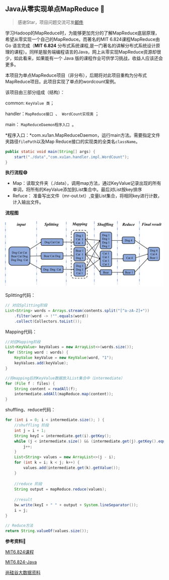 ## Java从零实现单点MapReduce :star2: 

> 感谢Star，项目问题交流可发[邮件](toxuan1998@qq.com)

学习Hadoop的MapReduce时，为能够更加充分的了解MapReduce底层原理，希望从零实现一个自己的MapReduce。而著名的MIT 6.824课程MapReduce由 Go 语言完成（**MIT  6.824** 分布式系统课程,是一门著名的讲解分布式系统设计原理的课程）。同样是服务端编程语言的Java，网上从零实现MapReduce资源却很少，如此看来，如果能有一个 Java 版的课程作业可供学习挑战，收益人应该还会更多。

本项目为单点MapReduce项目（非分布），后期将对此项目重构为分布式MapReduce项目。此项目实现了单点的wordcount案例。

该项目由三部分组成（结构）：

common: `KeyValue 类`；

handler：`MapReduce接口 `、` WordCount实现类` ；

main： `MapReduceDaemon程序入口 `。

*程序入口：*com.xu1an.MapReduceDaemon，运行main方法。需要指定文件夹路径`filePath`以及Map Reduce接口的实现类的全类名`className`。

```java
public static void main(String[] args) {
	start("./data","com.xu1an.handler.impl.WordCount");
}
```

**执行流程:smile:**

- Map：读取文件夹（./data），调用map方法，通过KeyValue记录出现的所有单词，将所有的KeyValue添加到List集合中。最后对List按key排序
- Refuce： 准备写出文件（mr-out.txt）,变量List集合，将相同key进行计数，计入输出文件。

**流程图**

![](.\picture\流程介绍.png)

Splitting代码：

```java
// 对应Splitting阶段
List<String> words = Arrays.stream(contents.split("[^a-zA-Z]+"))
    .filter(word -> !"".equals(word))
    .collect(Collectors.toList());
```

Mapping代码：

```java
//对应Mapping阶段
List<KeyValue> keyValues = new ArrayList<>(words.size());
 for (String word : words) {
    KeyValue keyValue = new KeyValue(word, "1");
    keyValues.add(keyValue);
}
```

```java
//将mapping后的KeyValue数据放入List集合中（intermediate）
for (File f : files) {
    String content = readAll(f);
    intermediate.addAll(mapReduce.map(content));
}
```

shuffling、reduce代码：

```java
for (int i = 0; i < intermediate.size(); ) {
    //shuffling 阶段
    int j = i + 1;
    String keyI = intermediate.get(i).getKey();
    while (j < intermediate.size() && (intermediate.get(j).getKey().equals(keyI))) {
    	j++;
    }
    List<String> values = new ArrayList<>(j - i);
    for (int k = i; k < j; k++) {
    	values.add(intermediate.get(k).getValue());
    }
    
    //reduce 阶段
    String output = mapReduce.reduce(values); 
    
    //result
    bw.write(keyI + " " + output + System.lineSeparator());
    i = j;
}
```

```java
// Reduce方法
return String.valueOf(values.size());
```

**参考资料:tada:**

[MIT6.824课程]( https://pdos.csail.mit.edu/6.824/labs/lab-mr.html)

 [MIT6.824-Java](https://github.com/razertory/MIT6.824-Java)

[尚硅谷大数据资料](https://space.bilibili.com/302417610?spm_id_from=333.337.0.0)



